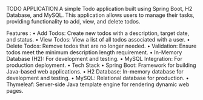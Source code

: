 TODO APPLICATION
A simple Todo application built using Spring Boot, H2 Database, and MySQL. This application allows users to manage their tasks, providing functionality to add, view, and delete todos.

Features : 
•	Add Todos: Create new todos with a description, target date, and status.
•	View Todos: View a list of all todos associated with a user.
•	Delete Todos: Remove todos that are no longer needed.
•	Validation: Ensure todos meet the minimum description length requirement.
•	In-Memory Database (H2): For development and testing.
•	MySQL Integration: For production deployment.
•	Tech Stack
•	Spring Boot: Framework for building Java-based web applications.
•	H2 Database: In-memory database for development and testing.
•	MySQL: Relational database for production.
•	Thymeleaf: Server-side Java template engine for rendering dynamic web pages.
